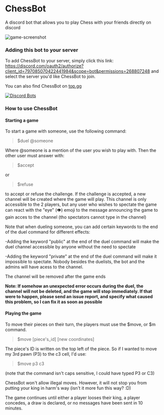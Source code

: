 # ChessBot
A discord bot that allows you to play Chess with your friends directly on discord

![game-screenshot](https://i.ibb.co/FHHCtkX/chessbot-demo.png)

### Adding this bot to your server
To add ChessBot to your server, simply click this link: https://discord.com/oauth2/authorize?client_id=797085070422441984&scope=bot&permissions=268807248 and select the server you'd like ChessBot to join.

You can also find ChessBot on [top.gg](top.gg)

[![Discord Bots](https://top.gg/api/widget/797085070422441984.svg)](https://top.gg/bot/797085070422441984)

### How to use ChessBot

#### Starting a game
To start a game with someone, use the following command:

>$duel @someone

Where @someone is a mention of the user you wish to play with.
Then the other user must answer with:

>$accept

or

>$refuse

to accept or refuse the challenge. If the challenge is accepted, a new channel will be created where the game will play. This channel is only accessible to the 2 players, but any user who wishes to spectate the game can react with the "eye" (👁️) emoji to the message announcing the game to gain acces to the channel (tho spectators cannot type in the channel)

Note that when dueling someone, you can add certain keywords to the end of the duel command for different effects:

-Adding the keyword "public" at the end of the duel command will make the duel channel accessible by anyone without the need to spectate

-Adding the keyword "private" at the end of the duel command will make it impossible to spectate. Nobody besides the duelists, the bot and the admins will have acess to the channel.

The channel will be removed after the game ends

<b>Note: If somehow an unexpected error occurs during the duel, the channel will not be deleted, and the game will stop immediately. If that were to happen, please send an issue report, and specify what caused this problem, so I can fix it as soon as possible</b>

#### Playing the game

To move their pieces on their turn, the players must use the $move, or $m command.

>$move [piece's_id] [new coordinates]

The piece's ID is written on the top left of the piece. So if I wanted to move my 3rd pawn (P3) to the c3 cell, I'd use:

>$move p3 c3

(note that the command isn't caps sensitive, I could have typed P3 or C3)

ChessBot won't allow illegal moves. However, it will not stop you from putting your king in harm's way (isn't it more fun this way? :D)

The game continues until either a player looses their king, a player concedes, a draw is declared, or no messages have been sent in 10 minutes.
